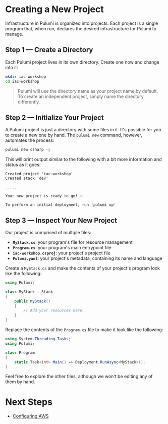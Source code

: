 # Creating a New Project

Infrastructure in Pulumi is organized into projects. Each project is a single program that, when run, declares the desired infrastructure for Pulumi to manage.

## Step 1 &mdash; Create a Directory

Each Pulumi project lives in its own directory. Create one now and change into it:

```bash
mkdir iac-workshop
cd iac-workshop
```

> Pulumi will use the directory name as your project name by default. To create an independent project, simply name the directory differently.

## Step 2 &mdash; Initialize Your Project

A Pulumi project is just a directory with some files in it. It's possible for you to create a new one by hand. The `pulumi new` command, however, automates the process:

```bash
pulumi new csharp -y
```

This will print output similar to the following with a bit more information and status as it goes:

```
Created project 'iac-workshop'
Created stack 'dev'

.....

Your new project is ready to go! ✨

To perform an initial deployment, run 'pulumi up'
```

## Step 3 &mdash; Inspect Your New Project

Our project is comprised of multiple files:

* **`MyStack.cs`**: your program's file for resource management
* **`Program.cs`**: your program's main entrypoint file
* **`iac-workshop.csproj`**: your project's project file
* **`Pulumi.yaml`**: your project's metadata, containing its name and language

Create a `MyStack.cs` and make the contents of your project's program look like the following:

```csharp
using Pulumi;

class MyStack : Stack
{
    public MyStack()
    {
        // Add your resources here
    }
}
```

Replace the contents of the `Program.cs` file to make it look like the following:
```csharp
using System.Threading.Tasks;
using Pulumi;

class Program
{
    static Task<int> Main() => Deployment.RunAsync<MyStack>();
}
```
Feel free to explore the other files, although we won't be editing any of them by hand.

# Next Steps

* [Configuring AWS](./02-configuring-aws.md)
